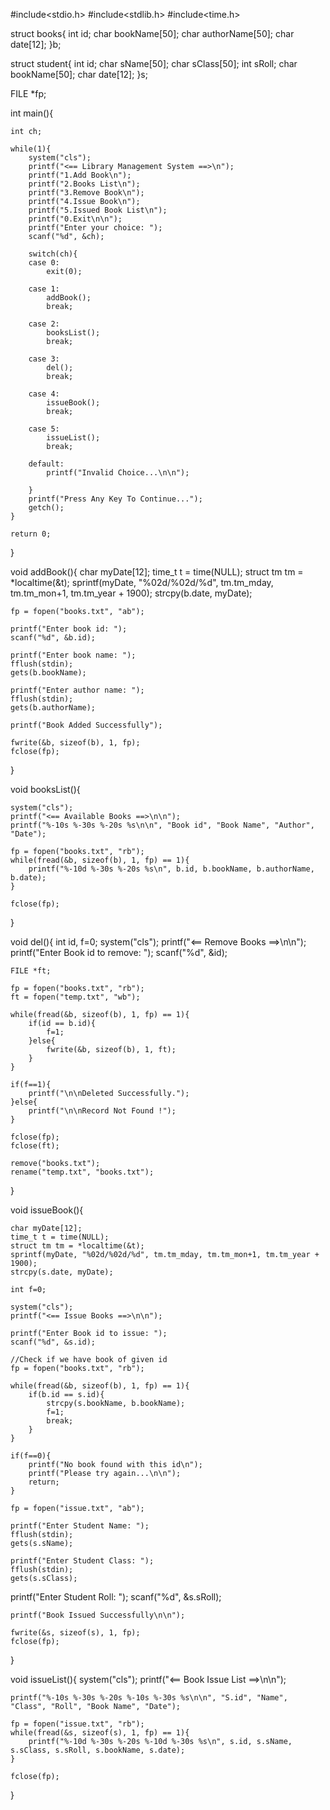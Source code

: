 #include<stdio.h>
#include<stdlib.h>
#include<time.h>

struct books{
    int id;
    char bookName[50];
    char authorName[50];
    char date[12];
}b;

struct student{
    int id;
    char sName[50];
    char sClass[50];
    int sRoll;
    char bookName[50];
    char date[12];
}s;

FILE *fp;

int main(){

    int ch;

    while(1){
        system("cls");
        printf("<== Library Management System ==>\n");
        printf("1.Add Book\n");
        printf("2.Books List\n");
        printf("3.Remove Book\n");
        printf("4.Issue Book\n");
        printf("5.Issued Book List\n");
        printf("0.Exit\n\n");
        printf("Enter your choice: ");
        scanf("%d", &ch);

        switch(ch){
        case 0:
            exit(0);

        case 1:
            addBook();
            break;

        case 2:
            booksList();
            break;

        case 3:
            del();
            break;

        case 4:
            issueBook();
            break;

        case 5:
            issueList();
            break;

        default:
            printf("Invalid Choice...\n\n");

        }
        printf("Press Any Key To Continue...");
        getch();
    }

    return 0;
}


void addBook(){
    char myDate[12];
    time_t t = time(NULL);
    struct tm tm = *localtime(&t);
    sprintf(myDate, "%02d/%02d/%d", tm.tm_mday, tm.tm_mon+1, tm.tm_year + 1900);
    strcpy(b.date, myDate);

    fp = fopen("books.txt", "ab");

    printf("Enter book id: ");
    scanf("%d", &b.id);

    printf("Enter book name: ");
    fflush(stdin);
    gets(b.bookName);

    printf("Enter author name: ");
    fflush(stdin);
    gets(b.authorName);

    printf("Book Added Successfully");

    fwrite(&b, sizeof(b), 1, fp);
    fclose(fp);
}


void booksList(){

    system("cls");
    printf("<== Available Books ==>\n\n");
    printf("%-10s %-30s %-20s %s\n\n", "Book id", "Book Name", "Author", "Date");

    fp = fopen("books.txt", "rb");
    while(fread(&b, sizeof(b), 1, fp) == 1){
        printf("%-10d %-30s %-20s %s\n", b.id, b.bookName, b.authorName, b.date);
    }

    fclose(fp);
}

void del(){
    int id, f=0;
    system("cls");
    printf("<== Remove Books ==>\n\n");
    printf("Enter Book id to remove: ");
    scanf("%d", &id);

    FILE *ft;

    fp = fopen("books.txt", "rb");
    ft = fopen("temp.txt", "wb");

    while(fread(&b, sizeof(b), 1, fp) == 1){
        if(id == b.id){
            f=1;
        }else{
            fwrite(&b, sizeof(b), 1, ft);
        }
    }

    if(f==1){
        printf("\n\nDeleted Successfully.");
    }else{
        printf("\n\nRecord Not Found !");
    }

    fclose(fp);
    fclose(ft);

    remove("books.txt");
    rename("temp.txt", "books.txt");

}


void issueBook(){

    char myDate[12];
    time_t t = time(NULL);
    struct tm tm = *localtime(&t);
    sprintf(myDate, "%02d/%02d/%d", tm.tm_mday, tm.tm_mon+1, tm.tm_year + 1900);
    strcpy(s.date, myDate);

    int f=0;

    system("cls");
    printf("<== Issue Books ==>\n\n");

    printf("Enter Book id to issue: ");
    scanf("%d", &s.id);

    //Check if we have book of given id
    fp = fopen("books.txt", "rb");

    while(fread(&b, sizeof(b), 1, fp) == 1){
        if(b.id == s.id){
            strcpy(s.bookName, b.bookName);
            f=1;
            break;
        }
    }

    if(f==0){
        printf("No book found with this id\n");
        printf("Please try again...\n\n");
        return;
    }

    fp = fopen("issue.txt", "ab");

    printf("Enter Student Name: ");
    fflush(stdin);
    gets(s.sName);

    printf("Enter Student Class: ");
    fflush(stdin);
    gets(s.sClass);

printf("Enter Student Roll: ");
    scanf("%d", &s.sRoll);

    printf("Book Issued Successfully\n\n");

    fwrite(&s, sizeof(s), 1, fp);
    fclose(fp);
}

void issueList(){
    system("cls");
    printf("<== Book Issue List ==>\n\n");

    printf("%-10s %-30s %-20s %-10s %-30s %s\n\n", "S.id", "Name", "Class", "Roll", "Book Name", "Date");

    fp = fopen("issue.txt", "rb");
    while(fread(&s, sizeof(s), 1, fp) == 1){
        printf("%-10d %-30s %-20s %-10d %-30s %s\n", s.id, s.sName, s.sClass, s.sRoll, s.bookName, s.date);
    }

    fclose(fp);
}
